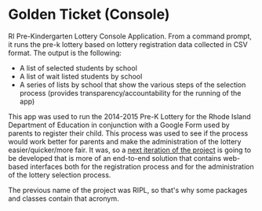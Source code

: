 Golden Ticket (Console)
============

RI Pre-Kindergarten Lottery Console Application. From a command prompt, it runs the pre-k lottery based on lottery registration data collected in CSV format. The output is the following:

- A list of selected students by school
- A list of wait listed students by school
- A series of lists by school that show the various steps of the selection process (provides transparency/accountability for the running of the app)

This app was used to run the 2014-2015 Pre-K Lottery for the Rhode Island Department of Education in conjunction with a Google Form used by parents to register their child. This process was used to see if the process would work better for parents and make the administration of the lottery easier/quicker/more fair. It was, so a [next iteration of the project](http://github.com/codeforamerica/golden-ticket) is going to be developed that is more of an end-to-end solution that contains web-based interfaces both for the registration process and for the administration of the lottery selection process.

The previous name of the project was RIPL, so that's why some packages and classes contain that acronym.
